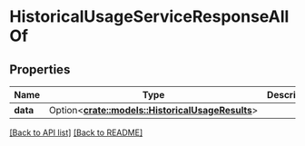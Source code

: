 # HistoricalUsageServiceResponseAllOf

## Properties

Name | Type | Description | Notes
------------ | ------------- | ------------- | -------------
**data** | Option<[**crate::models::HistoricalUsageResults**](HistoricalUsageResults.md)> |  | 

[[Back to API list]](../README.md#documentation-for-api-endpoints) [[Back to README]](../README.md)


